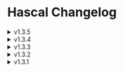 # Hascal Changelog
<details>
<summary>v1.3.5</summary>
  
#### New features

#### Standard library
##### Updated
- add `compiler_name()` function to get the name of the compiler
- add `arch()` function to get the architecture of the system
- add `is_x86()` function to check if the architecture is x86
- add `is_x64()` function to check if the architecture is x64

##### Added
- add `libcinfo` library to get information about the libc

#### Bug fixes
- Fix incomplet type defination bug

#### Removed

</details>

<details>
<summary>v1.3.4</summary>
  
#### New features
- compiler option : now can generate c++ code from hascal code with `c++_code : 1` in `config.json` file
- use `cuse` keyword to include c++ files.

#### Bug fixes
- Fix semantic analyser bugs
- Fix standard library bug

</details>

<details>
<summary>v1.3.3</summary>

#### New features
- struct inheritance
- can use `cuse` statement on struct declaration

#### Bug fixes
- Fix variable scope bug
- Fix variable declaration bug
- Fix semantic analyser bug

</details>

<details>
<summary>v1.3.2</summary>

#### New features
- `for in` statement
- library manager
- flag option
- `cuse` statement

#### Bug fixes
- Fix semantic analyser bugs
- Fix nested struct bug

#### Removed
- `for to` and `for downto` statement removed

</details>

<details>
<summary>v1.3.1</summary>

#### New features
- Basic Semantic Anaslyser

#### Changes
- remove semicolon from syntax

</details>
